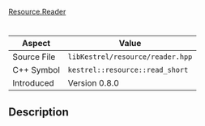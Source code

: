 [Resource.Reader](index.md)
# 
| Aspect | Value |
| --- | --- |
| Source File | `libKestrel/resource/reader.hpp` |
| C++ Symbol | `kestrel::resource::read_short` |
| Introduced | Version 0.8.0 |
## Description
